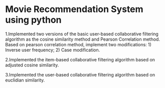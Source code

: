 # Movie Recommendation System using python

1.Implemented two versions of the basic user-based collaborative filtering algorithm as the cosine similarity method and Pearson Correlation method. Based on pearson correlation method, implement two modifications: 1) Inverse user frequency; 2) Case modification.

2.Implemented the item-based collaborative filtering algorithm based on adjusted cosine similarity.

3.Implemented the user-based collaborative filtering algorithm based on euclidian similarity.


